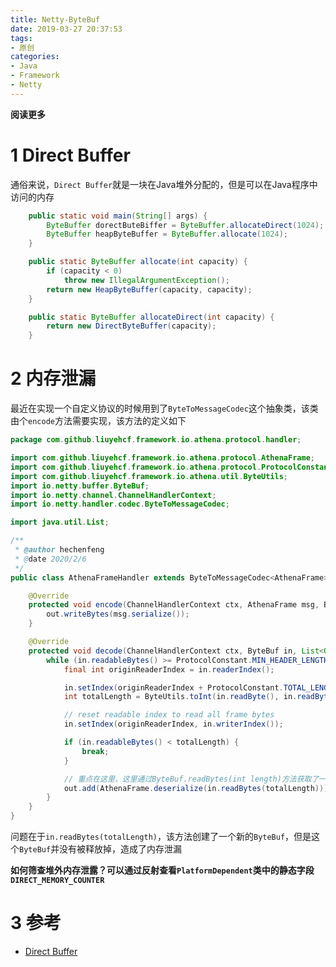 ```yaml
---
title: Netty-ByteBuf
date: 2019-03-27 20:37:53
tags: 
- 原创
categories: 
- Java
- Framework
- Netty
---
```


__阅读更多__

<!--more-->

# 1 Direct Buffer

通俗来说，`Direct Buffer`就是一块在Java堆外分配的，但是可以在Java程序中访问的内存

```java
    public static void main(String[] args) {
        ByteBuffer dorectButeBiffer = ByteBuffer.allocateDirect(1024);
        ByteBuffer heapByteBuffer = ByteBuffer.allocate(1024);
    }

    public static ByteBuffer allocate(int capacity) {
        if (capacity < 0)
            throw new IllegalArgumentException();
        return new HeapByteBuffer(capacity, capacity);
    }

    public static ByteBuffer allocateDirect(int capacity) {
        return new DirectByteBuffer(capacity);
    }
```

# 2 内存泄漏

最近在实现一个自定义协议的时候用到了`ByteToMessageCodec`这个抽象类，该类由个`encode`方法需要实现，该方法的定义如下

```java
package com.github.liuyehcf.framework.io.athena.protocol.handler;

import com.github.liuyehcf.framework.io.athena.protocol.AthenaFrame;
import com.github.liuyehcf.framework.io.athena.protocol.ProtocolConstant;
import com.github.liuyehcf.framework.io.athena.util.ByteUtils;
import io.netty.buffer.ByteBuf;
import io.netty.channel.ChannelHandlerContext;
import io.netty.handler.codec.ByteToMessageCodec;

import java.util.List;

/**
 * @author hechenfeng
 * @date 2020/2/6
 */
public class AthenaFrameHandler extends ByteToMessageCodec<AthenaFrame> {

    @Override
    protected void encode(ChannelHandlerContext ctx, AthenaFrame msg, ByteBuf out) {
        out.writeBytes(msg.serialize());
    }

    @Override
    protected void decode(ChannelHandlerContext ctx, ByteBuf in, List<Object> out) {
        while (in.readableBytes() >= ProtocolConstant.MIN_HEADER_LENGTH) {
            final int originReaderIndex = in.readerIndex();

            in.setIndex(originReaderIndex + ProtocolConstant.TOTAL_LENGTH_OFFSET, in.writerIndex());
            int totalLength = ByteUtils.toInt(in.readByte(), in.readByte());

            // reset readable index to read all frame bytes
            in.setIndex(originReaderIndex, in.writerIndex());

            if (in.readableBytes() < totalLength) {
                break;
            }

            // 重点在这里，这里通过ByteBuf.readBytes(int length)方法获取了一个新的ByteBuf
            out.add(AthenaFrame.deserialize(in.readBytes(totalLength)));
        }
    }
}
```

问题在于`in.readBytes(totalLength)`，该方法创建了一个新的`ByteBuf`，但是这个`ByteBuf`并没有被释放掉，造成了内存泄漏

__如何筛查堆外内存泄露？可以通过反射查看`PlatformDependent`类中的静态字段`DIRECT_MEMORY_COUNTER`__

# 3 参考

* [Direct Buffer](https://zhuanlan.zhihu.com/p/27625923)
